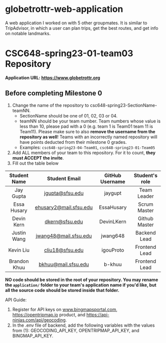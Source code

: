 # globetrottr-web-application
A web application I worked on with 5 other groupmates. It is similar to TripAdvisor, in which a user can plan trips, get the best routes, and get info on notable landmarks.


# CSC648-spring23-01-team03 Repository

**Application URL: https://www.globetrottr.org**

## Before completing Milestone 0

1. Change the name of the repository to csc648-spring23-SectionName-teamNN.
   - SectionName should be one of 01, 02, 03 or 04.
   - teamNN should be your team number. Team numbers whose value is less than
     10, please pad with a 0 (e.g. team 1 is Team01 team 11 is Team11). Please
     make sure to also **remove the username from the repository as well**!
     Teams with an incorrectly named repository will have points deducted from
     their milestone 0 grades.
   - Examples: `csc648-spring23-04-Team01`, `csc648-spring23-01-Team05`
2. Add ALL members of your team to this repository. For it to count, **they must
   ACCEPT the invite**.
3. Fill out the table below

| Student Name | Student Email | GitHub Username | Student's role |
| :----------: | :-----------: | :-------------: | :------------: |
|   Jay Gupta   | jgupta@sfsu.edu |      jaygupt       |  Team Leader   |
|  Essa Husary | ehusary2@mail.sfsu.edu  | EssaHusary | Scrum Master |
| Devin Kern | dkern@sfsu.edu | DevinLKern | Github Master |
| Justin Wang | jwang48@mail.sfsu.edu | jwang648 | Backend Lead |
| Kevin Liu | cliu18@sfsu.edu | igouProto | Frontend Lead |
| Brandon Khuu | bkhuu@mail.sfsu.edu | b-khuu | Frontend Lead | 

**NO code should be stored in the root of your repository. You may rename the
`application/` folder to your team's application name if you'd like, but all the
source code should be stored inside that folder.**

API Guide:
1. Register for API keys on www.bingmapsportal.com, https://opentripmap.io product, and https://api-ninjas.com/api/geocoding.
2. In the .env file of backend, add the following variables with the values from (1): GEOCODING_API_KEY, OPENTRIPMAP_API_KEY, and BINGMAP_API_KEY.

